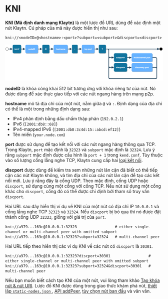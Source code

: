 # KNI <a id="KNI"></a>

**KNI (Mã định danh mạng Klaytn)** là một lược đồ URL dùng để xác định một nút Klaytn. Cú pháp của mã này được hiển thị như sau:
```
kni://<nodeID>@<hostname>:<port>?subport=<subport>&discport=<discport>
```
![Lược đồ KNI](../images/kni_scheme.png)

**nodeID** là khóa công khai 512 bit tương ứng với khóa riêng tư của nút. Nó được dùng để xác thực giao tiếp với các nút ngang hàng trên mạng p2p.

**hostname** mô tả địa chỉ của một nút, nằm giữa `@` và `:`. Định dạng của địa chỉ có thể là một trong những định dạng sau:
* IPv4 phân định bằng dấu chấm thập phân (`192.0.2.1`)
* IPv6 (`[2001:db8::68]`)
* IPv4-mapped IPv6 (`[2001:db8:3c4d:15::abcd:ef12]`)
* Tên miền (`your.node.com`)

**port** được sử dụng để tạo kết nối với các nút ngang hàng thông qua TCP. Trong Klaytn, `port` mặc định là `32323` và `subport` mặc định là `32324`. Lưu ý rằng `subport` mặc định được cấu hình là `port + 1` trong `kend.conf`. Tùy thuộc vào số lượng cổng lắng nghe TCP, Klaytn cung cấp hai [loại kết nối](./multiport.md).

**discport** được dùng để kiểm tra xem những nút lân cận đã biết có thể tiếp cận các nút Klaytn không, và tìm địa chỉ của các nút lân cận để tạo các kết nối mới. Lưu ý rằng đây là cổng UDP. Theo mặc định, cổng UDP hoặc `discport`, sử dụng cùng một cổng với cổng TCP. Nếu nút sử dụng một cổng khác cho `discport`, cổng đó có thể được chỉ định bởi tham số truy vấn `discport`.

Hai URL sau đây hiển thị ví dụ về KNI của một nút có địa chỉ IP `10.0.0.1` và cổng lắng nghe TCP `32323` và `32324`. Nếu `discport` bị bỏ qua thì nó được đặt thành cổng UDP `32323`, giống với giá trị của `port`.
```
kni://a979...163c@10.0.0.1:32323                 # either single-channel or multi-channel peer with omitted subport
kni://a979...163c@10.0.0.1:32323?subport=32324   # multi-channel peer
```

Hai URL tiếp theo hiển thị các ví dụ KNI về các nút có `discport` là `30301`.
```
kni://a979...163c@10.0.0.1:32323?discport=30301                 # either single-channel or multi-channel peer with omitted subport
kni://a979...163c@10.0.0.1:32323?subport=32324&discport=30301   # multi-channel peer
```

Nếu bạn muốn biết cách tạo KNI của một nút, vui lòng tham khảo [Tạo khóa nút & nút URI](../../installation-guide/deployment/core-cell/installation-guide/before-you-install.md#node-key-node-uri-creation). Lược đồ KNI được dùng trong giao thức khám phá nút, [thiết lập `static-nodes.json` ](../../installation-guide/deployment/core-cell/installation-guide/proxy-node-setup/configuration.md#install-static-nodes-json), [API addPeer](../../dapp/json-rpc/api-references/admin.md#admin_addpeer), [tùy chọn nút ban đầu](./../../operation-guide/configuration.md#properties) và vân vân.
